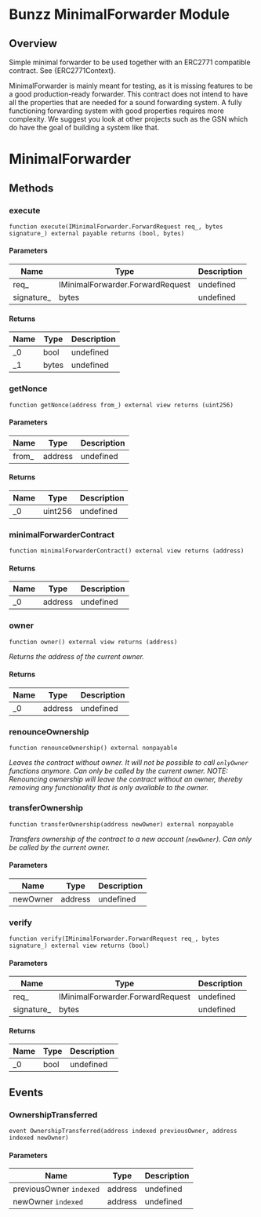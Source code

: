 # Bunzz MinimalForwarder Module

## Overview

 Simple minimal forwarder to be used together with an ERC2771 compatible contract. See {ERC2771Context}.
 
 MinimalForwarder is mainly meant for testing, as it is missing features to be a good production-ready forwarder. 
 This contract does not intend to have all the properties that are needed for a sound forwarding system. 
 A fully functioning forwarding system with good properties requires more complexity. 
 We suggest you look at other projects such as the GSN which do have the goal of building a system like that.

# MinimalForwarder









## Methods

### execute

```solidity
function execute(IMinimalForwarder.ForwardRequest req_, bytes signature_) external payable returns (bool, bytes)
```





#### Parameters

| Name | Type | Description |
|---|---|---|
| req_ | IMinimalForwarder.ForwardRequest | undefined |
| signature_ | bytes | undefined |

#### Returns

| Name | Type | Description |
|---|---|---|
| _0 | bool | undefined |
| _1 | bytes | undefined |

### getNonce

```solidity
function getNonce(address from_) external view returns (uint256)
```





#### Parameters

| Name | Type | Description |
|---|---|---|
| from_ | address | undefined |

#### Returns

| Name | Type | Description |
|---|---|---|
| _0 | uint256 | undefined |

### minimalForwarderContract

```solidity
function minimalForwarderContract() external view returns (address)
```






#### Returns

| Name | Type | Description |
|---|---|---|
| _0 | address | undefined |

### owner

```solidity
function owner() external view returns (address)
```



*Returns the address of the current owner.*


#### Returns

| Name | Type | Description |
|---|---|---|
| _0 | address | undefined |

### renounceOwnership

```solidity
function renounceOwnership() external nonpayable
```



*Leaves the contract without owner. It will not be possible to call `onlyOwner` functions anymore. Can only be called by the current owner. NOTE: Renouncing ownership will leave the contract without an owner, thereby removing any functionality that is only available to the owner.*


### transferOwnership

```solidity
function transferOwnership(address newOwner) external nonpayable
```



*Transfers ownership of the contract to a new account (`newOwner`). Can only be called by the current owner.*

#### Parameters

| Name | Type | Description |
|---|---|---|
| newOwner | address | undefined |

### verify

```solidity
function verify(IMinimalForwarder.ForwardRequest req_, bytes signature_) external view returns (bool)
```





#### Parameters

| Name | Type | Description |
|---|---|---|
| req_ | IMinimalForwarder.ForwardRequest | undefined |
| signature_ | bytes | undefined |

#### Returns

| Name | Type | Description |
|---|---|---|
| _0 | bool | undefined |



## Events

### OwnershipTransferred

```solidity
event OwnershipTransferred(address indexed previousOwner, address indexed newOwner)
```





#### Parameters

| Name | Type | Description |
|---|---|---|
| previousOwner `indexed` | address | undefined |
| newOwner `indexed` | address | undefined |



